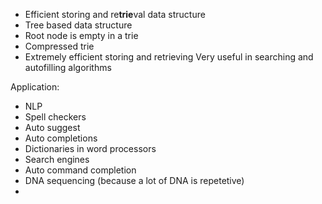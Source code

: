 
- Efficient storing and re**trie**val data structure
- Tree based data structure
- Root node is empty in a trie
- Compressed trie
- Extremely efficient storing and retrieving
Very useful in searching and autofilling algorithms

Application:
- NLP
- Spell checkers
- Auto suggest
- Auto completions
- Dictionaries in word processors
- Search engines
- Auto command completion
- DNA sequencing (because a lot of DNA is repetetive)
- 
